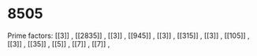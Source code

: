 # 8505

Prime factors: [[3]] , [[2835]] , [[3]] , [[945]] , [[3]] , [[315]] , [[3]] , [[105]] , [[3]] , [[35]] , [[5]] , [[7]] , [[7]] , 